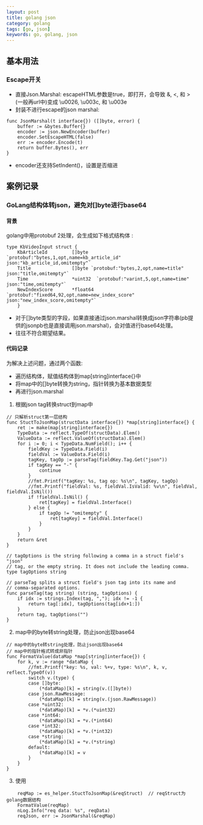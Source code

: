 ```yaml
---
layout: post
title: golang json
category: golang
tags: [go, json]
keywords: go, golang, json
---
```


## 基本用法
### Escape开关
- 直接Json.Marshal: escapeHTML参数是true，即打开，会导致 &, <, 和 > (一般再url中)变成 \u0026, \u003c, 和 \u003e
- 封装不进行escape的json marshal: 
```
func JsonMarshal(t interface{}) ([]byte, error) {
    buffer := &bytes.Buffer{}
    encoder := json.NewEncoder(buffer)
    encoder.SetEscapeHTML(false)
    err := encoder.Encode(t)
    return buffer.Bytes(), err
}
```
- encoder还支持SetIndent()，设置是否缩进

## 案例记录
### GoLang结构体转json，避免对[]byte进行base64
#### 背景
golang中用protobuf 2处理，会生成如下格式结构体 :
```
type KbVideoInput struct {
	KbArticleId         []byte `protobuf:"bytes,1,opt,name=kb_article_id" json:"kb_article_id,omitempty"`
	Title               []byte `protobuf:"bytes,2,opt,name=title" json:"title,omitempty"`
	Time                *uint32  `protobuf:"varint,5,opt,name=time" json:"time,omitempty"`
	NewIndexScore       *float64        `protobuf:"fixed64,92,opt,name=new_index_score" json:"new_index_score,omitempty"`
	}
```
- 对于[]byte类型的字段，如果直接通过json.marshal转换成json字符串(pb提供的jsonpb也是直接调用json.marshal)，会对值进行base64处理。
- 往往不符合期望结果。

#### 代码记录
为解决上述问题，通过两个函数: 
- 遍历结构体，赋值结构体到map[string]interface{}中
- 将map中的[]byte转换为string，指针转换为基本数据类型
- 再进行json.marshal


1. 根据json tag转换struct到map中
```
// 只解析struct第一层结构
func StuctToJsonMap(structData interface{}) *map[string]interface{} {
    ret := make(map[string]interface{})
    TypeData := reflect.TypeOf(structData).Elem()
    ValueData := reflect.ValueOf(structData).Elem()
    for i := 0; i < TypeData.NumField(); i++ {
        fieldKey := TypeData.Field(i)
        fieldVal := ValueData.Field(i)
        tagKey, tagOp := parseTag(fieldKey.Tag.Get("json"))
        if tagKey == "-" {
            continue
        }
        //fmt.Printf("tagKey: %s, tag op: %s\n", tagKey, tagOp)
        //fmt.Printf("fieldVal: %s, fieldVal.IsValid: %v\n", fieldVal, fieldVal.IsNil())
        if !fieldVal.IsNil() {
            ret[tagKey] = fieldVal.Interface()
        } else {
            if tagOp != "omitempty" {
                ret[tagKey] = fieldVal.Interface()
            }
        }
    }
    return &ret
}

// tagOptions is the string following a comma in a struct field's "json"
// tag, or the empty string. It does not include the leading comma.
type tagOptions string

// parseTag splits a struct field's json tag into its name and
// comma-separated options.
func parseTag(tag string) (string, tagOptions) {
    if idx := strings.Index(tag, ","); idx != -1 {
        return tag[:idx], tagOptions(tag[idx+1:])
    }
    return tag, tagOptions("")
}
```

2. map中的byte转string处理，防止json出现base64
```
// map中的byte转string处理，防止json出现base64
// map中的指针格式转成非指针
func FormatValue(dataMap *map[string]interface{}) {
    for k, v := range *dataMap {
        //fmt.Printf("key: %s, val: %+v, type: %s\n", k, v, reflect.TypeOf(v))
        switch v.(type) {
        case []byte:
            (*dataMap)[k] = string(v.([]byte))
        case json.RawMessage:
            (*dataMap)[k] = string(v.(json.RawMessage))
        case *uint32:
            (*dataMap)[k] = *v.(*uint32)
        case *int64:
            (*dataMap)[k] = *v.(*int64)
        case *int32:
            (*dataMap)[k] = *v.(*int32)
        case *string:
            (*dataMap)[k] = *v.(*string)
        default:
            (*dataMap)[k] = v
        }
    }
}
```

3. 使用
```
    reqMap := es_helper.StuctToJsonMap(&reqStruct)  // reqStruct为golang数据结构
    FormatValue(reqMap)
    nLog.Info("req data: %s", reqData)
    reqJson, err := JsonMarshal(&reqMap)
```